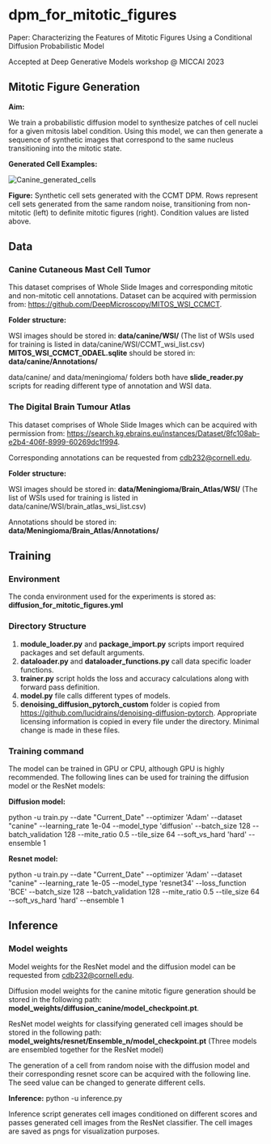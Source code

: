 # dpm_for_mitotic_figures
Paper: Characterizing the Features of Mitotic Figures Using a Conditional Diffusion Probabilistic Model

Accepted at Deep Generative Models workshop @ MICCAI 2023

## Mitotic Figure Generation
**Aim:**

We train a probabilistic diffusion model to synthesize patches of cell nuclei for a given mitosis label condition. Using this model, we can then generate a sequence of synthetic images that correspond to the same nucleus transitioning into the mitotic state. 

**Generated Cell Examples:**

![Canine_generated_cells](https://github.com/cagladbahadir/dpm-for-mitotic-figures/assets/14334677/9ae01d12-3055-40a5-8212-836ce62bdcdf)

**Figure:** Synthetic cell sets generated with the CCMT DPM. Rows represent cell sets generated from the same random noise, transitioning from non-mitotic (left) to definite mitotic figures (right). Condition values are listed above.

## Data

### Canine Cutaneous Mast Cell Tumor

This dataset comprises of Whole Slide Images and corresponding mitotic and non-mitotic cell annotations.
Dataset can be acquired with permission from: https://github.com/DeepMicroscopy/MITOS_WSI_CCMCT.

**Folder structure:**

WSI images should be stored in: **data/canine/WSI/** (The list of WSIs used for training is listed in data/canine/WSI/CCMT_wsi_list.csv)
**MITOS_WSI_CCMCT_ODAEL.sqlite** should be stored in: **data/canine/Annotations/**

data/canine/ and data/meningioma/ folders both have **slide_reader.py** scripts for reading different type of annotation and WSI data.

### The Digital Brain Tumour Atlas 

This dataset comprises of Whole Slide Images which can be acquired with permission from: https://search.kg.ebrains.eu/instances/Dataset/8fc108ab-e2b4-406f-8999-60269dc1f994.

Corresponding annotations can be requested from cdb232@cornell.edu.

**Folder structure:**

WSI images should be stored in: **data/Meningioma/Brain_Atlas/WSI/** (The list of WSIs used for training is listed in data/canine/WSI/brain_atlas_wsi_list.csv)

Annotations should be stored in: **data/Meningioma/Brain_Atlas/Annotations/**

## Training

### Environment

The conda environment used for the experiments is stored as: **diffusion_for_mitotic_figures.yml**

### Directory Structure

1. **module_loader.py** and **package_import.py** scripts import required packages and set default arguments.
2. **dataloader.py** and **dataloader_functions.py** call data specific loader functions.
3. **trainer.py** script holds the loss and accuracy calculations along with forward pass definition. 
4. **model.py** file calls different types of models.
5. **denoising_diffusion_pytorch_custom** folder is copied from https://github.com/lucidrains/denoising-diffusion-pytorch. Appropriate licensing information is copied in every file under the directory. Minimal change is made in these files.

### Training command

The model can be trained in GPU or CPU, although GPU is highly recommended. The following lines can be used for training the diffusion model or the ResNet models:

**Diffusion model:**

python -u train.py  --date "Current_Date" --optimizer 'Adam' --dataset "canine" --learning_rate 1e-04 --model_type 'diffusion' --batch_size 128 --batch_validation 128 --mite_ratio 0.5 --tile_size 64 --soft_vs_hard 'hard' --ensemble 1

**Resnet model:**

python -u train.py  --date "Current_Date" --optimizer 'Adam' --dataset "canine" --learning_rate 1e-05 --model_type 'resnet34' --loss_function 'BCE' --batch_size 128 --batch_validation 128 --mite_ratio 0.5 --tile_size 64 --soft_vs_hard 'hard' --ensemble 1

## Inference

### Model weights

Model weights for the ResNet model and the diffusion model can be requested from cdb232@cornell.edu.

Diffusion model weights for the canine mitotic figure generation should be stored in the following path: **model_weights/diffusion_canine/model_checkpoint.pt**.

ResNet model weights for classifying generated cell images should be stored in the following path: **model_weights/resnet/Ensemble_n/model_checkpoint.pt** (Three models are ensembled together for the ResNet model)

The generation of a cell from random noise with the diffusion model and their corresponding resnet score can be acquired with the following line. The seed value can be changed to generate different cells.

**Inference:** python -u inference.py 

Inference script generates cell images conditioned on different scores and passes generated cell images from the ResNet classifier. The cell images are saved as pngs for visualization purposes.



